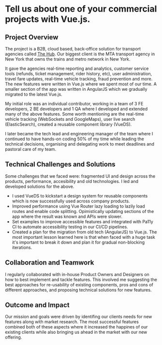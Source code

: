 # Tell us about one of your commercial projects with Vue.js.

## Project Overview

The project is a B2B, cloud based, back-office solution for transport agencies called [The Hub](https://www.masabi.com/justride-hub/). Our biggest client is the MTA transport agency in New York that owns the trains and metro network in New York.

It gave the agencies real-time reporting and analytics, customer service tools (refunds, ticket management, rider history, etc), user administration, travel fare updates, real-time vehicle tracking, fraud prevention and more. The new features were written in Vue.js where we spent most of our time. A smaller section of the app was written in AngularJS which we gradually migrated to the latest Vue.js.

My initial role was an individual contributor, working in a team of 3 FE developers, 2 BE developers and 1 QA where I developed and extended many of the above features. Some worth mentioning are the real-time vehicle tracking (WebSockets and GoogleMaps), user live search (ElasticSearch), created a reusable component library (VueDS).

I later became the tech lead and engineering manager of the team where I continued to have hands-on coding 50% of my time while leading the technical decisions, organising and delegating work to meet deadlines and pastoral care of my team.

## Technical Challenges and Solutions

Some challenges that we faced were: fragmented UI and design across the products, performance, accesibility and old technologies.
I led and developed solutions for the above.

- I used VueDS to kickstart a design system for reusable components which is now successfully used across company products.
- Improved performance using Vue Router lazy loading to lazily load routes and enable code splitting. Opimistically updating sections of the app where the result was known and APIs were slower.
- Set examples to improve accessible features and integrated with Pa11y CI to automate accessibility testing in our CI/CD pipelines.
- Created a plan for the migration from old tech (AngularJS) to Vue.js. The most important lesson learned here is that when faced with a huge task it's important to break it down and plan it for gradual non-blocking iterations.

## Collaboration and Teamwork

I regularly collaborated with in-house Product Owners and Designers on how to best implement and tackle features. This involved me suggesting the best approaches for re-usability of existing components, pros and cons of different approaches, and proposing technical solutions for new features.

## Outcome and Impact

Our mission and goals were driven by identifing our clients needs for new features along with market research. The most successful features combined both of these aspects where it increased the happines of our existing clients while also bringing us ahead in the market with our new offering.
